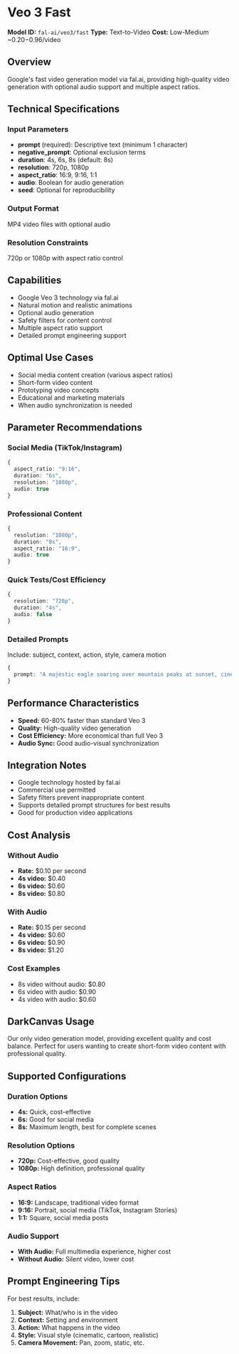 # Veo 3 Fast

**Model ID:** `fal-ai/veo3/fast`
**Type:** Text-to-Video
**Cost:** Low-Medium ~$0.20-$0.96/video

## Overview

Google's fast video generation model via fal.ai, providing high-quality video generation with optional audio support and multiple aspect ratios.

## Technical Specifications

### Input Parameters
- **prompt** (required): Descriptive text (minimum 1 character)
- **negative_prompt**: Optional exclusion terms
- **duration**: 4s, 6s, 8s (default: 8s)
- **resolution**: 720p, 1080p
- **aspect_ratio**: 16:9, 9:16, 1:1
- **audio**: Boolean for audio generation
- **seed**: Optional for reproducibility

### Output Format
MP4 video files with optional audio

### Resolution Constraints
720p or 1080p with aspect ratio control

## Capabilities

- Google Veo 3 technology via fal.ai
- Natural motion and realistic animations
- Optional audio generation
- Safety filters for content control
- Multiple aspect ratio support
- Detailed prompt engineering support

## Optimal Use Cases

- Social media content creation (various aspect ratios)
- Short-form video content
- Prototyping video concepts
- Educational and marketing materials
- When audio synchronization is needed

## Parameter Recommendations

### Social Media (TikTok/Instagram)
```typescript
{
  aspect_ratio: "9:16",
  duration: "6s",
  resolution: "1080p",
  audio: true
}
```

### Professional Content
```typescript
{
  resolution: "1080p",
  duration: "8s",
  aspect_ratio: "16:9",
  audio: true
}
```

### Quick Tests/Cost Efficiency
```typescript
{
  resolution: "720p",
  duration: "4s",
  audio: false
}
```

### Detailed Prompts
Include: subject, context, action, style, camera motion
```typescript
{
  prompt: "A majestic eagle soaring over mountain peaks at sunset, cinematic style, slow camera pan following the eagle's flight"
}
```

## Performance Characteristics

- **Speed:** 60-80% faster than standard Veo 3
- **Quality:** High-quality video generation
- **Cost Efficiency:** More economical than full Veo 3
- **Audio Sync:** Good audio-visual synchronization

## Integration Notes

- Google technology hosted by fal.ai
- Commercial use permitted
- Safety filters prevent inappropriate content
- Supports detailed prompt structures for best results
- Good for production video applications

## Cost Analysis

### Without Audio
- **Rate:** $0.10 per second
- **4s video:** $0.40
- **6s video:** $0.60
- **8s video:** $0.80

### With Audio
- **Rate:** $0.15 per second
- **4s video:** $0.60
- **6s video:** $0.90
- **8s video:** $1.20

### Cost Examples
- 8s video without audio: $0.80
- 6s video with audio: $0.90
- 4s video with audio: $0.60

## DarkCanvas Usage

Our only video generation model, providing excellent quality and cost balance. Perfect for users wanting to create short-form video content with professional quality.

## Supported Configurations

### Duration Options
- **4s:** Quick, cost-effective
- **6s:** Good for social media
- **8s:** Maximum length, best for complete scenes

### Resolution Options
- **720p:** Cost-effective, good quality
- **1080p:** High definition, professional quality

### Aspect Ratios
- **16:9:** Landscape, traditional video format
- **9:16:** Portrait, social media (TikTok, Instagram Stories)
- **1:1:** Square, social media posts

### Audio Support
- **With Audio:** Full multimedia experience, higher cost
- **Without Audio:** Silent video, lower cost

## Prompt Engineering Tips

For best results, include:
1. **Subject:** What/who is in the video
2. **Context:** Setting and environment
3. **Action:** What happens in the video
4. **Style:** Visual style (cinematic, cartoon, realistic)
5. **Camera Movement:** Pan, zoom, static, etc.